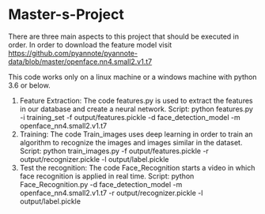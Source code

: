 # Master-s-Project
There are three main aspects to this project that should be executed in order.
In order to download the feature model visit
https://github.com/pyannote/pyannote-data/blob/master/openface.nn4.small2.v1.t7

This code works only on a linux machine or a windows machine with python 3.6 or below.

1. Feature Extraction:
The code features.py is used to extract the features in our database and create a neural network. 
Script: python features.py -i training_set -f output/features.pickle -d face_detection_model -m openface_nn4.small2.v1.t7
2. Training:
The code Train_images uses deep learning in order to train an algorithm to recognize the images and images similar in the dataset.
Script: python train_images.py -f output/features.pickle -r output/recognizer.pickle -l output/label.pickle
3. Test the recognition:
The code Face_Recognition starts a video in which face recognition is applied in real time. 
Script: python Face_Recognition.py -d face_detection_model -m openface_nn4.small2.v1.t7 -r output/recognizer.pickle -l output/label.pickle

